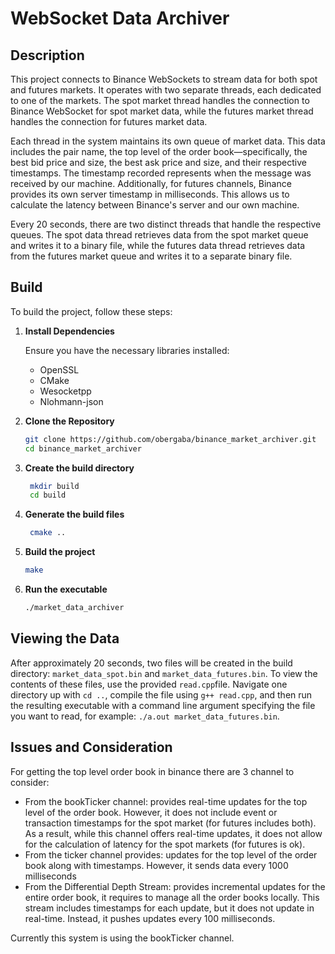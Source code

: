 # WebSocket Data Archiver

## Description

This project connects to Binance WebSockets to stream data for both spot and futures markets. It operates with two separate threads, each dedicated to one of the markets. The spot market thread handles the connection to Binance WebSocket for spot market data, while the futures market thread handles the connection for futures market data.

Each thread in the system maintains its own queue of market data. This data includes the pair name, the top level of the order book—specifically, the best bid price and size, the best ask price and size, and their respective timestamps. The timestamp recorded represents when the message was received by our machine. Additionally, for futures channels, Binance provides its own server timestamp in milliseconds. This allows us to calculate the latency between Binance's server and our own machine.

Every 20 seconds, there are two distinct threads that handle the respective queues. The spot data thread retrieves data from the spot market queue and writes it to a binary file, while the futures data thread retrieves data from the futures market queue and writes it to a separate binary file.

## Build

To build the project, follow these steps:

1. **Install Dependencies**

   Ensure you have the necessary libraries installed:
   - OpenSSL
   - CMake
   - Wesocketpp
   - Nlohmann-json

2. **Clone the Repository**
   ```sh
   git clone https://github.com/obergaba/binance_market_archiver.git
   cd binance_market_archiver
3. **Create the build directory**
   ```sh
    mkdir build
    cd build
4. **Generate the build files**
   ```sh
    cmake ..
5. **Build the project**
    ```sh
    make
6. **Run the executable**
    ```sh
    ./market_data_archiver

## Viewing the Data

After approximately 20 seconds, two files will be created in the build directory: ```market_data_spot.bin``` and ```market_data_futures.bin```. To view the contents of these files, use the provided ```read.cpp```file. Navigate one directory up with ```cd ..```, compile the file using ```g++ read.cpp```, and then run the resulting executable with a command line argument specifying the file you want to read, for example: ```./a.out market_data_futures.bin```.

## Issues and Consideration

For getting the top level order book in binance there are 3 channel to consider:
* From the bookTicker channel: provides real-time updates for the top level of the order book. However, it does not include event or transaction timestamps for the spot market (for futures includes both). As a result, while this channel offers real-time updates, it does not allow for the calculation of latency for the spot markets (for futures is ok).
* From the ticker channel provides: updates for the top level of the order book along with timestamps. However, it sends data every 1000 milliseconds 
* From the Differential Depth Stream: provides incremental updates for the entire order book, it requires to manage all the order books locally. This stream includes timestamps for each update, but it does not update in real-time. Instead, it pushes updates every 100 milliseconds.

Currently this system is using the bookTicker channel.